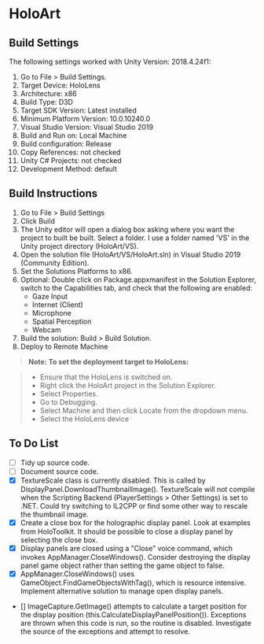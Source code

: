 # HoloArt

## Build Settings
The following settings worked with Unity Version: 2018.4.24f1:
 1. Go to File > Build Settings.
 2. Target Device: HoloLens 
 3. Architecture: x86
 4. Build Type: D3D
 5. Target SDK Version: Latest installed
 6. Minimum Platform Version: 10.0.10240.0
 7. Visual Studio Version: Visual Studio 2019
 8. Build and Run on: Local Machine
 9. Build configuration: Release
 10. Copy References: not checked
 11. Unity C# Projects: not checked
 12. Development Method: default

## Build Instructions

 1. Go to File > Build Settings
 2. Click Build
 3. The Unity editor will open a dialog box asking where you want the project to built be built. Select a folder. I use a folder named 'VS' in the Unity project directory (HoloArt/VS).
 4. Open the solution file (HoloArt/VS/HoloArt.sln) in Visual Studio 2019 (Community Edition).
 5. Set the Solutions Platforms to x86.
 6. Optional: Double click on Package.appxmanifest in the Solution Explorer, switch to the Capabilities tab, and check that the following are enabled:
    - Gaze Input
    - Internet (Client)
    - Microphone
    - Spatial Perception
    - Webcam
7. Build the solution: Build > Build Solution.
8. Deploy to Remote Machine

> **Note: To set the deployment target to HoloLens:**

> - Ensure that the HoloLens is switched on.
> - Right click the HoloArt project in the Solution Explorer.
> - Select Properties.
> - Go to Debugging.
> - Select Machine and then click Locate from the dropdown menu.
> - Select the HoloLens device
    
## To Do List
- [ ] Tidy up source code.
- [ ] Document source code.
- [x] TextureScale class is currently disabled. This is called by DisplayPanel.DownloadThumbnailImage(). TextureScale will not compile when the Scripting Backend (PlayerSettings > Other Settings) is set to .NET. Could try switching to IL2CPP or find some other way to rescale the thumbnail image.
- [x] Create a close box for the holographic display panel. Look at examples from HoloToolkit. It should be possible to close a display panel by selecting the close box.
- [x] Display panels are closed using a "Close" voice command, which invokes AppManager.CloseWindows(). Consider destroying the display panel game object rather than setting the game object to false.
- [x] AppManager.CloseWindows() uses GameObject.FindGameObjectsWithTag(), which is resource intensive. Implement alternative solution to manage open display panels.
- [] ImageCapture.GetImage() attempts to calculate a target position for the display position (this.CalculateDisplayPanelPosition()). Exceptions are thrown when this code is run, so the routine is disabled. Investigate the source of the exceptions and attempt to resolve.  
